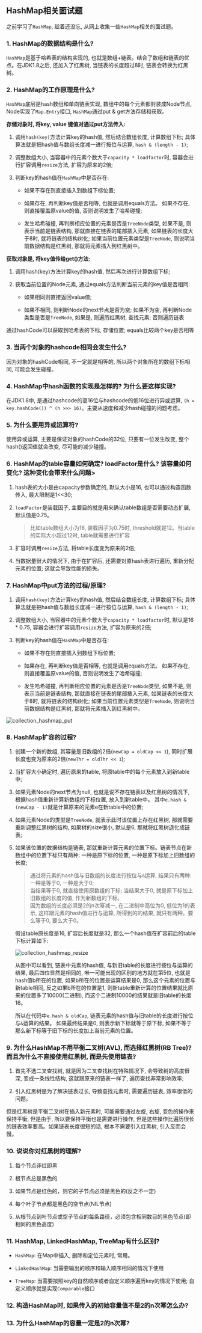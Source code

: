 ## HashMap相关面试题

之前学习了`HashMap`, 趁着还没忘, 从网上收集一些`HashMap`相关的面试题。

### 1. HashMap的数据结构是什么?

`HashMap`是基于哈希表的结构实现的, 也就是数组+链表。结合了数组和链表的优点。在JDK1.8之后, 还加入了红黑树, 当链表的长度超过8时, 链表会转换为红黑树。

### 2. HashMap的工作原理是什么?

`HashMap`底层是hash数组和单向链表实现, 数组中的每个元素都封装成Node节点, Node实现了`Map.Entry`接口, `HashMap`通过put & get方法存储和获取。

**存储对象时, 将key, value 键值对通过put方法传入:**

1. 调用`hash(key)`方法计算key的hash值, 然后结合数组长度, 计算数组下标; 具体算法就是把hash值与数组长度减一进行按位与运算, `hash & (length - 1)`;

2. 调整数组大小, 当容器中的元素个数大于`capacity * loadfactor`时, 容器会进行扩容调用`resize`方法, 扩容为原来的2倍;

3. 判断key的hash值在`HashMap`中是否存在:

    - 如果不存在则直接插入到数组下标位置;

    - 如果存在, 再判断key值是否相等, 也就是调用equals方法。 如果不存在, 则直接覆盖原value的值, 否则说明发生了哈希碰撞;

    - 发生哈希碰撞, 再判断相应位置的元素是否是`TreeNode`类型, 如果不是, 则表示当前是链表结构, 那就直接在链表的尾部插入元素, 如果链表的长度大于8时, 就将链表的结构树化; 如果当前位置元素类型是`TreeNode`, 则说明当前数据结构是红黑树, 那就将元素插入到红黑树中。

**获取对象是, 将key值传给get()方法:**

1. 调用hash(key)方法计算key的hash值, 然后再次进行计算数组下标;
2. 获取当前位置的Node元素, 通过equals方法判断当前元素的key值是否相同:

    - 如果相同则直接返回value值;

    - 如果不相同, 则判断Node的next节点是否为空;  如果不为空, 再判断Node类型是否是`TreeNode`, 如果是, 则遍历红黑树, 查找元素; 否则遍历链表

通过hashCode可以获取到哈希表的下标, 存储位置; equals比较两个key是否相等

### 3. 当两个对象的hashcode相同会发生什么?

因为对象的hashCode相同, 不一定就是相等的, 所以两个对象所在的数组下标相同, 可能会发生碰撞。

### 4. HashMap中hash函数的实现是怎样的? 为什么要这样实现?

在JDK1.8中, 是通过hashcode的高16位与hashcode的低16位进行异或运算, `(h = key.hashCode()) ^ (h >>> 16)`。主要从速度和减少hash碰撞的问题考虑。

### 5. 为什么要用异或运算符?

使用异或运算, 主要是保证对象的hashCode的32位, 只要有一位发生改变, 整个hash()返回值就会改变, 尽可能的减少碰撞。

### 6. HashMap的table容量如何确定? loadFactor是什么? 该容量如何变化? 这种变化会带来什么问题>

1. hash表的大小是由capacity参数确定的, 默认大小是16, 也可以通过构造函数传入, 最大限制是1<<30;

2. `loadFactor`是装载因子, 主要目的就是用来确认table数组是否需要动态扩展, 默认值是0.75。

    > 比如table数组大小为16, 装载因子为0.75时, threshold就是12。当table的实际大小超过12时, table就需要进行扩容

3. 扩容时调用`resize`方法, 将table长度变为原来的2倍;

4. 当数据量很大的情况下, 由于在扩容后, 还需要对原hash表进行遍历, 重新分配元素的位置; 这就会导致性能的损失。

### 7. HashMap中put方法的过程/原理?

1. 调用`hash(key)`方法计算key的hash值, 然后结合数组长度, 计算数组下标; 具体算法就是把hash值与数组长度减一进行按位与运算, `hash & (length - 1)`;

2. 调整数组大小, 当容器中的元素个数大于`capacity * loadfactor`时, 默认是16 * 0.75, 容器会进行扩容调用`resize`方法, 扩容为原来的2倍;

3. 判断key的hash值在`HashMap`中是否存在:

    - 如果不存在则直接插入到数组下标位置;

    - 如果存在, 再判断key值是否相等, 也就是调用equals方法。 如果不存在, 则直接覆盖原value的值, 否则说明发生了哈希碰撞;

    - 发生哈希碰撞, 再判断相应位置的元素是否是`TreeNode`类型, 如果不是, 则表示当前是链表结构, 那就直接在链表的尾部插入元素, 如果链表的长度大于8时, 就将链表的结构树化; 如果当前位置元素类型是`TreeNode`, 则说明当前数据结构是红黑树, 那就将元素插入到红黑树中。

![collection_hashmap_put](/image/collection_hashmap_put.png)

### 8. HashMap扩容的过程?

1. 创建一个新的数组, 其容量是旧数组的2倍(`newCap = oldCap << 1`), 同时扩展长度也变为原来的2倍(`newThr = oldThr << 1`);

2. 当扩容大小确定时, 遍历原来的table, 将原table中的每个元素放入到新table中;

3. 如果元素Node的next节点为null, 也就是说不存在链表以及红黑树的情况下, 根据hash值重新计算新数组的下标位置, 放入到新table中。 其中`e.hash & (newCap - 1)`就是计算原来的元素e在新table中的位置;

4. 如果元素Node的类型是`TreeNode`, 就表示此时该位置上存在红黑树, 那就需要重新调整红黑树的结构, 如果树的size很小, 默认是6, 那就将红黑树退化成链表;

5. 如果该位置的数据结构是链表, 那就重新计算元素的位置下标。链表节点在新数组中的位置下标只有两种: 一种是原下标的位置, 一种是原下标加上旧数组的长度;

    > 通过将元素的hash值与旧数组的长度进行按位与`&`运算, 结果只有两种: 一种是等于0, 一种是大于0; <br>
    > 当结果等于0, 就直接使用原数组的下标; 当结果大于0, 就是原下标加上旧数组的长度的值, 作为新数组的下标。<br>
    > 因为数组的长度必须是2的n次幂减一, 在二进制中高位为0, 低位为1的表示, 这样跟元素的hash值进行与运算, 所得到的的结果, 就只有两种。要么等于0, 要么大于0。<br>

    假设table原长度是16, 扩容后长度就是32, 那么一个hash值在扩容前后的table下标计算如下:

    ![collection_hashmap_resize](/image/collection_hashmap_resize.png)

    从图中可以看到, 链表中元素的hash值, 与新旧table的长度进行按位与运算的结果, 最后四位显然是相同的, 唯一可能出现的区别的地方就在第5位, 也就是hash值b所在的位置, 如果b所在的位置是运算结果是0, 那么这个元素的位置与新table相同, 反之如果b所在的位置是1, 则新table重新计算的位置结果就比原来的位置多了10000(二进制), 而这个二进制10000的结果就是旧table的长度16。

    所以在代码中`e.hash & oldCap`, 链表元素的hash值与旧table的长度进行按位与`&`运算的结果。 如果最终结果是0, 则表示新下标就等于原下标, 如果不等于那么新下标等于旧下标的长度加上当前元素的位置。

### 9. 为什么HashMap不用平衡二叉树(AVL), 而选择红黑树(RB Tree)? 而且为什么不直接使用红黑树, 而是先使用链表?

1. 首先不选二叉查找树, 就是因为二叉查找树在特殊情况下, 会导致树的高度很深, 变成一条线性结构, 这就跟原来的链表一样了, 遍历查找非常影响效率;

2. 引入红黑树是为了解决链表过长, 导致查找元素时, 需要遍历链表, 效率很低的问题。

但是红黑树是平衡二叉树在插入新元素时, 可能需要通过左旋, 右旋, 变色的操作来保持平衡, 但是由于, 所以要保持平衡也是需要进行操作, 但是这些操作比遍历很长的链表效率要高。如果链表长度很短的话, 根本不需要引入红黑树, 引入反而会慢。

### 10. 说说你对红黑树的理解?

1. 每个节点非红即黑

2. 根节点总是黑色的

3. 如果节点是红色的，则它的子节点必须是黑色的(反之不一定)

4. 每个叶子节点都是黑色的空节点(NIL节点)

5. 从根节点到叶节点或空子节点的每条路径，必须包含相同数目的黑色节点(即相同的黑色高度)

### 11. HashMap, LinkedHashMap, TreeMap有什么区别?

- `HashMap`: 在Map中插入, 删除和定位元素时, 常用。

- `LinkedHashMap`: 当需要输出的顺序和输入顺序相同的情况下使用

- `TreeMap`: 当需要按照key的自然顺序或者自定义顺序遍历key的情况下使用; 自定义顺序就是实现`Comparable`接口

### 12. 构造HashMap时, 如果传入的初始容量值不是2的n次幂怎么办?

### 13. 为什么HashMap的容量一定是2的n次幂?




